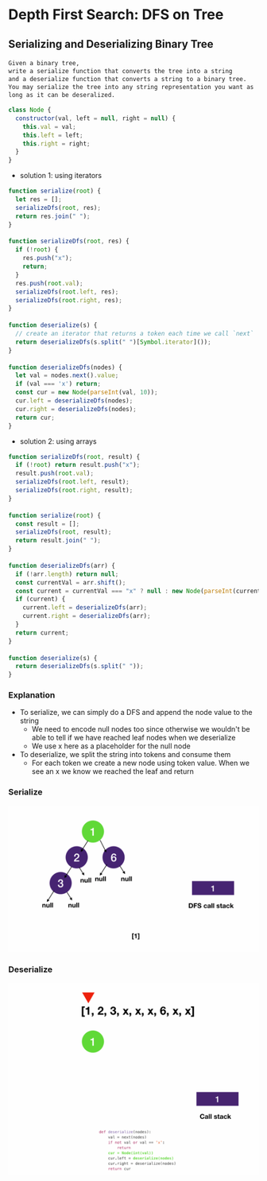 # Depth First Search: DFS on Tree
## Serializing and Deserializing Binary Tree
```
Given a binary tree,
write a serialize function that converts the tree into a string
and a deserialize function that converts a string to a binary tree.
You may serialize the tree into any string representation you want as long as it can be deseralized.
```
```javascript
class Node {
  constructor(val, left = null, right = null) {
    this.val = val;
    this.left = left;
    this.right = right;
  }
}
```
- solution 1: using iterators
```javascript
function serialize(root) {
  let res = [];
  serializeDfs(root, res);
  return res.join(" ");
}

function serializeDfs(root, res) {
  if (!root) {
    res.push("x");
    return;
  }
  res.push(root.val);
  serializeDfs(root.left, res);
  serializeDfs(root.right, res);
}

function deserialize(s) {
  // create an iterator that returns a token each time we call `next`
  return deserializeDfs(s.split(" ")[Symbol.iterator]());
}

function deserializeDfs(nodes) {
  let val = nodes.next().value;
  if (val === 'x') return;
  const cur = new Node(parseInt(val, 10));
  cur.left = deserializeDfs(nodes);
  cur.right = deserializeDfs(nodes);
  return cur;
}
```
- solution 2: using arrays
```javascript
function serializeDfs(root, result) {
  if (!root) return result.push("x");
  result.push(root.val);
  serializeDfs(root.left, result);
  serializeDfs(root.right, result);
}

function serialize(root) {
  const result = [];
  serializeDfs(root, result);
  return result.join(" ");
}

function deserializeDfs(arr) {
  if (!arr.length) return null;
  const currentVal = arr.shift();
  const current = currentVal === "x" ? null : new Node(parseInt(currentVal, 10));
  if (current) {
    current.left = deserializeDfs(arr);
    current.right = deserializeDfs(arr);
  }
  return current;
}

function deserialize(s) {
  return deserializeDfs(s.split(" "));
}
```
### Explanation
- To serialize, we can simply do a DFS and append the node value to the string
  - We need to encode null nodes too since otherwise we wouldn't be able to tell if we have reached leaf nodes when we deserialize
  - We use x here as a placeholder for the null node
- To deserialize, we split the string into tokens and consume them
  - For each token we create a new node using token value. When we see an x we know we reached the leaf and return
### Serialize

![serializeBinaryTree](../../images/serializeBinaryTree.gif)

### Deserialize

![deserializeBinaryTree](../../images/deserializeBinaryTree.gif)
